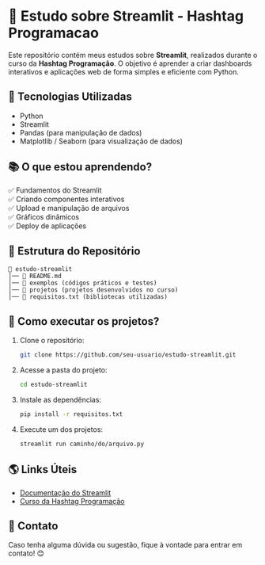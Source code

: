 # 🚀 Estudo sobre Streamlit - Hashtag Programacao

Este repositório contém meus estudos sobre **Streamlit**, realizados durante o curso da **Hashtag Programação**. O objetivo é aprender a criar dashboards interativos e aplicações web de forma simples e eficiente com Python.

## 📌 Tecnologias Utilizadas  
- Python  
- Streamlit  
- Pandas (para manipulação de dados)  
- Matplotlib / Seaborn (para visualização de dados)  

## 📚 O que estou aprendendo?  
✅ Fundamentos do Streamlit  
✅ Criando componentes interativos  
✅ Upload e manipulação de arquivos  
✅ Gráficos dinâmicos  
✅ Deploy de aplicações  

## 📂 Estrutura do Repositório  
```
📁 estudo-streamlit  
│── 📄 README.md  
│── 📁 exemplos (códigos práticos e testes)  
│── 📁 projetos (projetos desenvolvidos no curso)  
│── 📄 requisitos.txt (bibliotecas utilizadas)  
```

## 🚀 Como executar os projetos?  
1. Clone o repositório:  
   ```bash
   git clone https://github.com/seu-usuario/estudo-streamlit.git
   ```  
2. Acesse a pasta do projeto:  
   ```bash
   cd estudo-streamlit
   ```  
3. Instale as dependências:  
   ```bash
   pip install -r requisitos.txt
   ```  
4. Execute um dos projetos:  
   ```bash
   streamlit run caminho/do/arquivo.py
   ```  

## 🌎 Links Úteis  
- [Documentação do Streamlit](https://docs.streamlit.io/)  
- [Curso da Hashtag Programação](https://www.hashtagtreinamentos.com/)  

## 📌 Contato  
Caso tenha alguma dúvida ou sugestão, fique à vontade para entrar em contato! 😊

